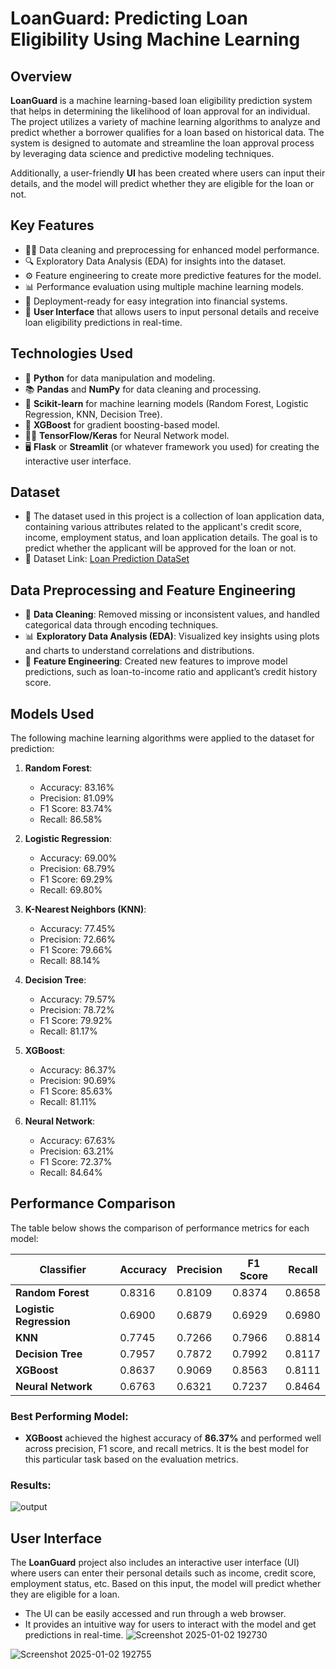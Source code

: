 # LoanGuard: Predicting Loan Eligibility Using Machine Learning

## Overview
**LoanGuard** is a machine learning-based loan eligibility prediction system that helps in determining the likelihood of loan approval for an individual. The project utilizes a variety of machine learning algorithms to analyze and predict whether a borrower qualifies for a loan based on historical data. The system is designed to automate and streamline the loan approval process by leveraging data science and predictive modeling techniques.

Additionally, a user-friendly **UI** has been created where users can input their details, and the model will predict whether they are eligible for the loan or not.

## Key Features
- 🧑‍💻 Data cleaning and preprocessing for enhanced model performance.
- 🔍 Exploratory Data Analysis (EDA) for insights into the dataset.
- ⚙️ Feature engineering to create more predictive features for the model.
- 📊 Performance evaluation using multiple machine learning models.
- 🚀 Deployment-ready for easy integration into financial systems.
- 🎨 **User Interface** that allows users to input personal details and receive loan eligibility predictions in real-time.

## Technologies Used
- 🐍 **Python** for data manipulation and modeling.
- 📚 **Pandas** and **NumPy** for data cleaning and processing.
- 🧠 **Scikit-learn** for machine learning models (Random Forest, Logistic Regression, KNN, Decision Tree).
- 🚀 **XGBoost** for gradient boosting-based model.
- 🧑‍🔬 **TensorFlow/Keras** for Neural Network model.
- 🖥️ **Flask** or **Streamlit** (or whatever framework you used) for creating the interactive user interface.
  
## Dataset
- 📂 The dataset used in this project is a collection of loan application data, containing various attributes related to the applicant's credit score, income, employment status, and loan application details. The goal is to predict whether the applicant will be approved for the loan or not.
- 🔗 Dataset Link: [Loan Prediction DataSet](https://www.gigasheet.com/sample-data/loan-default-prediction-dataset)

## Data Preprocessing and Feature Engineering
- 🧹 **Data Cleaning**: Removed missing or inconsistent values, and handled categorical data through encoding techniques.
- 📊 **Exploratory Data Analysis (EDA)**: Visualized key insights using plots and charts to understand correlations and distributions.
- 🔧 **Feature Engineering**: Created new features to improve model predictions, such as loan-to-income ratio and applicant’s credit history score.

## Models Used
The following machine learning algorithms were applied to the dataset for prediction:

1. **Random Forest**:
   - Accuracy: 83.16%
   - Precision: 81.09%
   - F1 Score: 83.74%
   - Recall: 86.58%

2. **Logistic Regression**:
   - Accuracy: 69.00%
   - Precision: 68.79%
   - F1 Score: 69.29%
   - Recall: 69.80%

3. **K-Nearest Neighbors (KNN)**:
   - Accuracy: 77.45%
   - Precision: 72.66%
   - F1 Score: 79.66%
   - Recall: 88.14%

4. **Decision Tree**:
   - Accuracy: 79.57%
   - Precision: 78.72%
   - F1 Score: 79.92%
   - Recall: 81.17%

5. **XGBoost**:
   - Accuracy: 86.37%
   - Precision: 90.69%
   - F1 Score: 85.63%
   - Recall: 81.11%

6. **Neural Network**:
   - Accuracy: 67.63%
   - Precision: 63.21%
   - F1 Score: 72.37%
   - Recall: 84.64%

## Performance Comparison
The table below shows the comparison of performance metrics for each model:

| Classifier           | Accuracy | Precision | F1 Score | Recall  |
|----------------------|----------|-----------|----------|---------|
| **Random Forest**     | 0.8316   | 0.8109    | 0.8374   | 0.8658  |
| **Logistic Regression** | 0.6900 | 0.6879    | 0.6929   | 0.6980  |
| **KNN**               | 0.7745   | 0.7266    | 0.7966   | 0.8814  |
| **Decision Tree**     | 0.7957   | 0.7872    | 0.7992   | 0.8117  |
| **XGBoost**           | 0.8637   | 0.9069    | 0.8563   | 0.8111  |
| **Neural Network**    | 0.6763   | 0.6321    | 0.7237   | 0.8464  |

### Best Performing Model:
- **XGBoost** achieved the highest accuracy of **86.37%** and performed well across precision, F1 score, and recall metrics. It is the best model for this particular task based on the evaluation metrics.

### Results:
![output](https://github.com/user-attachments/assets/18bbbce3-a7e4-4cde-9314-7b38f533367c)

## User Interface
The **LoanGuard** project also includes an interactive user interface (UI) where users can enter their personal details such as income, credit score, employment status, etc. Based on this input, the model will predict whether they are eligible for a loan.

- The UI can be easily accessed and run through a web browser.
- It provides an intuitive way for users to interact with the model and get predictions in real-time.
![Screenshot 2025-01-02 192730](https://github.com/user-attachments/assets/1a2b093d-fe10-496a-9eb3-e6f84d0ad1f7)

![Screenshot 2025-01-02 192755](https://github.com/user-attachments/assets/e224b808-b9c2-4a92-a5c8-336386e55f12)
